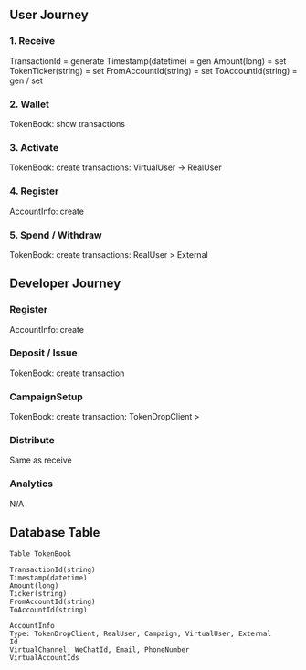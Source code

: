 ## User Journey

### 1. Receive
TransactionId = generate
Timestamp(datetime) = gen
Amount(long) = set
TokenTicker(string) = set
FromAccountId(string) = set
ToAccountId(string) = gen / set

### 2. Wallet
TokenBook: show transactions

### 3. Activate
TokenBook: create transactions: VirtualUser -> RealUser

### 4. Register
AccountInfo: create

### 5. Spend / Withdraw
TokenBook: create transactions: RealUser > External

## Developer Journey

### Register
AccountInfo: create
### Deposit / Issue
TokenBook: create transaction

### CampaignSetup
TokenBook: create transaction: TokenDropClient >
### Distribute
Same as receive

### Analytics
N/A

## Database Table
```text
Table TokenBook

TransactionId(string)
Timestamp(datetime)
Amount(long)
Ticker(string)
FromAccountId(string)
ToAccountId(string)

AccountInfo
Type: TokenDropClient, RealUser, Campaign, VirtualUser, External
Id
VirtualChannel: WeChatId, Email, PhoneNumber
VirtualAccountIds


```
